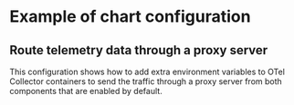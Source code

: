 # Example of chart configuration

## Route telemetry data through a proxy server

This configuration shows how to add extra environment variables to OTel
Collector containers to send the traffic through a proxy server from
both components that are enabled by default.
